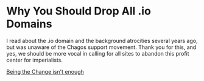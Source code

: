 # Why You Should Drop All .io Domains

I read about the .io domain and the background atrocities several years ago, but was unaware of the Chagos support movement. Thank you for this, and yes, we should be more vocal in calling for all sites to abandon this profit center for imperialists.

[Being the Change isn't enough](https://ascraeus.org/being-the-change-isn-t-enough)